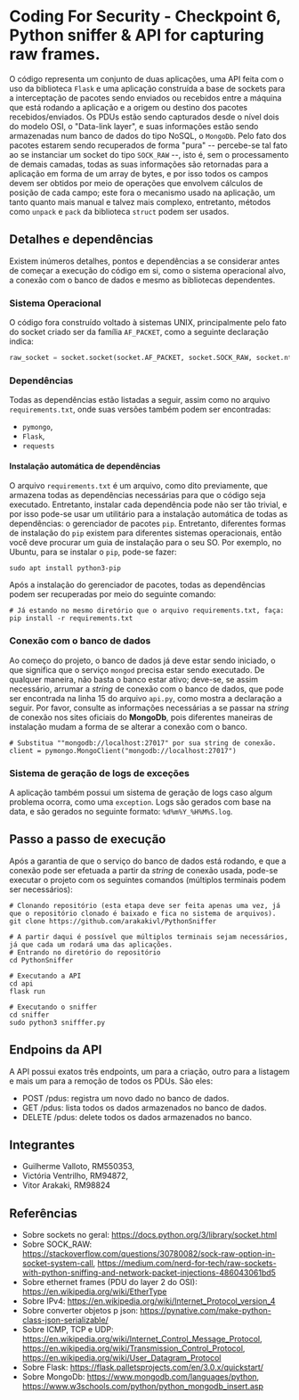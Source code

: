 # Coding For Security - Checkpoint 6, Python sniffer & API for capturing raw frames.
O código representa um conjunto de duas aplicações, uma API feita com o uso da biblioteca `Flask` e uma aplicação construída a base de sockets para a interceptação de pacotes sendo enviados ou recebidos entre a máquina que está rodando a aplicação e a origem ou destino dos pacotes recebidos/enviados. Os PDUs estão sendo capturados desde o nível dois do modelo OSI, o "Data-link layer", e suas informações estão sendo armazenadas num banco de dados do tipo NoSQL, o `MongoDb`. Pelo fato dos pacotes estarem sendo recuperados de forma "pura" -- percebe-se tal fato ao se instanciar um socket do tipo `SOCK_RAW` --, isto é, sem o processamento de demais camadas, todas as suas informações são retornadas para a aplicação em forma de um array de bytes, e por isso todos os campos devem ser obtidos por meio de operações que envolvem cálculos de posição de cada campo; este fora o mecanismo usado na aplicação, um tanto quanto mais manual e talvez mais complexo, entretanto, métodos como `unpack` e `pack` da biblioteca `struct` podem ser usados.

## Detalhes e dependências
Existem inúmeros detalhes, pontos e dependências a se considerar antes de começar a execução do código em si, como o sistema operacional alvo, a conexão com o banco de dados e mesmo as bibliotecas dependentes.
### Sistema Operacional
O código fora construído voltado à sistemas UNIX, principalmente pelo fato do socket criado ser da família `AF_PACKET`, como a seguinte declaração indica:
```python
raw_socket = socket.socket(socket.AF_PACKET, socket.SOCK_RAW, socket.ntohs(0x0003))
```

### Dependências
Todas as dependências estão listadas a seguir, assim como no arquivo `requirements.txt`, onde suas versões também podem ser encontradas:
 - `pymongo`,
 - `Flask`,
 - `requests`

#### Instalação automática de dependências
O arquivo `requirements.txt` é um arquivo, como dito previamente, que armazena todas as dependências necessárias para que o código seja executado. Entretanto, instalar cada dependência pode não ser tão trivial, e por isso pode-se usar um utilitário para a instalação automática de todas as dependências: o gerenciador de pacotes `pip`. Entretanto, diferentes formas de instalação do `pip` existem para diferentes sistemas operacionais, então você deve procurar um guia de instalação para o seu SO. Por exemplo, no Ubuntu, para se instalar o `pip`, pode-se fazer:
```shell
sudo apt install python3-pip
```

Após a instalação do gerenciador de pacotes, todas as dependências podem ser recuperadas por meio do seguinte comando:
```shell
# Já estando no mesmo diretório que o arquivo requirements.txt, faça:
pip install -r requirements.txt
```

### Conexão com o banco de dados
Ao começo do projeto, o banco de dados já deve estar sendo iniciado, o que significa que o serviço `mongod` precisa estar sendo executado. De qualquer maneira, não basta o banco estar ativo; deve-se, se assim necessário, arrumar a *string* de conexão com o banco de dados, que pode ser encontrada na linha 15 do arquivo `api.py`, como mostra a declaração a seguir. Por favor, consulte as informações necessárias a se passar na *string* de conexão nos sites oficiais do **MongoDb**, pois diferentes maneiras de instalação mudam a forma de se alterar a conexão com o banco. 
```
# Substitua ""mongodb://localhost:27017" por sua string de conexão.
client = pymongo.MongoClient("mongodb://localhost:27017")
```

### Sistema de geração de logs de exceções
A aplicação também possui um sistema de geração de logs caso algum problema ocorra, como uma `exception`. Logs são gerados com base na data, e são gerados no seguinte formato: `%d%m%Y_%H%M%S.log`.

## Passo a passo de execução
Após a garantia de que o serviço do banco de dados está rodando, e que a conexão pode ser efetuada a partir da *string* de conexão usada, pode-se executar o projeto com os seguintes comandos (múltiplos terminais podem ser necessários):
```shell
# Clonando repositório (esta etapa deve ser feita apenas uma vez, já que o repositório clonado é baixado e fica no sistema de arquivos).
git clone https://github.com/arakakivl/PythonSniffer

# A partir daqui é possível que múltiplos terminais sejam necessários, já que cada um rodará uma das aplicações.
# Entrando no diretório do repositório
cd PythonSniffer

# Executando a API
cd api
flask run

# Executando o sniffer
cd sniffer
sudo python3 snifffer.py
```

## Endpoins da API
A API possui exatos três endpoints, um para a criação, outro para a listagem e mais um para a remoção de todos os PDUs. São eles:
 - POST /pdus: registra um novo dado no banco de dados.
 - GET /pdus: lista todos os dados armazenados no banco de dados.
 - DELETE /pdus: delete todos os dados armazenados no banco.

## Integrantes
 - Guilherme Valloto, RM550353,
 - Victória Ventrilho, RM94872,
 - Vitor Arakaki, RM98824

## Referências
 - Sobre sockets no geral: https://docs.python.org/3/library/socket.html
 - Sobre SOCK_RAW: https://stackoverflow.com/questions/30780082/sock-raw-option-in-socket-system-call, https://medium.com/nerd-for-tech/raw-sockets-with-python-sniffing-and-network-packet-injections-486043061bd5
 - Sobre ethernet frames (PDU do layer 2 do OSI): https://en.wikipedia.org/wiki/EtherType
 - Sobre IPv4: https://en.wikipedia.org/wiki/Internet_Protocol_version_4
 - Sobre converter objetos p json: https://pynative.com/make-python-class-json-serializable/
 - Sobre ICMP, TCP e UDP: https://en.wikipedia.org/wiki/Internet_Control_Message_Protocol, https://en.wikipedia.org/wiki/Transmission_Control_Protocol, https://en.wikipedia.org/wiki/User_Datagram_Protocol
 - Sobre Flask: https://flask.palletsprojects.com/en/3.0.x/quickstart/
 - Sobre MongoDb: https://www.mongodb.com/languages/python, https://www.w3schools.com/python/python_mongodb_insert.asp
